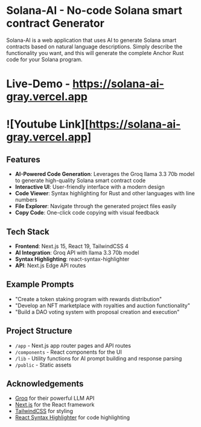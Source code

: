 # Solana-AI - No-code Solana smart contract Generator

Solana-AI is a web application that uses AI to generate Solana smart contracts based on natural language descriptions. Simply describe the functionality you want, and this will generate the complete Anchor Rust code for your Solana program.

# Live-Demo - https://solana-ai-gray.vercel.app
# ![Youtube Link][https://solana-ai-gray.vercel.app] 

## Features

- **AI-Powered Code Generation**: Leverages the Groq llama 3.3 70b model to generate high-quality Solana smart contract code
- **Interactive UI**: User-friendly interface with a modern design
- **Code Viewer**: Syntax highlighting for Rust and other languages with line numbers
- **File Explorer**: Navigate through the generated project files easily
- **Copy Code**: One-click code copying with visual feedback

## Tech Stack

- **Frontend**: Next.js 15, React 19, TailwindCSS 4
- **AI Integration**: Groq API with llama 3.3 70b model
- **Syntax Highlighting**: react-syntax-highlighter
- **API**: Next.js Edge API routes

## Example Prompts

- "Create a token staking program with rewards distribution"
- "Develop an NFT marketplace with royalties and auction functionality"
- "Build a DAO voting system with proposal creation and execution"

## Project Structure

- `/app` - Next.js app router pages and API routes
- `/components` - React components for the UI
- `/lib` - Utility functions for AI prompt building and response parsing
- `/public` - Static assets

## Acknowledgements

- [Groq](https://groq.com) for their powerful LLM API
- [Next.js](https://nextjs.org) for the React framework
- [TailwindCSS](https://tailwindcss.com) for styling
- [React Syntax Highlighter](https://github.com/react-syntax-highlighter/react-syntax-highlighter) for code highlighting

